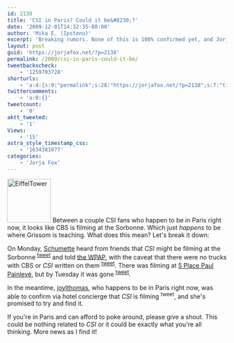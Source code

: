 ```yaml
---
id: 2138
title: 'CSI in Paris? Could it be&#8230;?'
date: '2009-12-01T14:32:35-08:00'
author: 'Mika E. (Ipstenu)'
excerpt: 'Breaking rumors. None of this is 100% confirmed yet, and Jorja <strong>has not</strong> been seen in Paris.'
layout: post
guid: 'https://jorjafox.net/?p=2138'
permalink: /2009/csi-in-paris-could-it-be/
tweetbackscheck:
    - '1259703728'
shorturls:
    - 'a:4:{s:9:"permalink";s:28:"https://jorjafox.net/?p=2138";s:7:"tinyurl";s:26:"http://tinyurl.com/yfq7w38";s:4:"isgd";s:18:"http://is.gd/59dWp";s:5:"bitly";s:20:"http://bit.ly/4ybxas";}'
twittercomments:
    - 'a:0:{}'
tweetcount:
    - '0'
aktt_tweeted:
    - '1'
Views:
    - '15'
astra_style_timestamp_css:
    - '1634381077'
categories:
    - 'Jorja Fox'
---
```


<a href="//static.jorjafox.net/wordpress/2009/12/EiffelTower.jpg"><img src="//static.jorjafox.net/wordpress/2009/12/EiffelTower-100x100.jpg" alt="EiffelTower" title="EiffelTower" width="100" height="100" class="alignleft size-thumbnail wp-image-2139" /></a> Between a couple CSI fans who happen to be in Paris right now, it looks like CBS is filming at the Sorbonne.  Which just <em>happens</em> to be where Grissom is teaching.  What does this mean?  Let's break it down:

On Monday, <a href="http://twitter.com/Schumette">Schumette</a> heard from friends that <em>CSI</em> might be filming at the Sorbonne <sup><a href="http://twitter.com/Schumette/status/6203030200">tweet</a></sup> and told <a href="http://www.billypetersen.com">the WPAP</a>, with the caveat that there were no trucks with CBS or <em>CSI</em> written on them <sup><a href="http://twitter.com/Schumette/status/6204608731">tweet</a></sup>.  There was filming at <a href="http://tinyurl.com/ykzmmav">5 Place Paul Painlevé</a>, but by Tuesday it was gone <sup><a href="http://twitter.com/Schumette/statuses/6229814077">tweet</a></sup>.

In the meantime, <a href="http://twitter.com/joylthomas/">joylthomas</a>, who happens to be in Paris right now, was able to confirm via hotel concierge that <em>CSI</em> is filming <sup>tweet</sup>, and she's promised to try and find it.

If you're in Paris and can afford to poke around, please give a shout.  This could be nothing related to <em>CSI</em> or it could be exactly what you're all thinking.  More news as I find it!